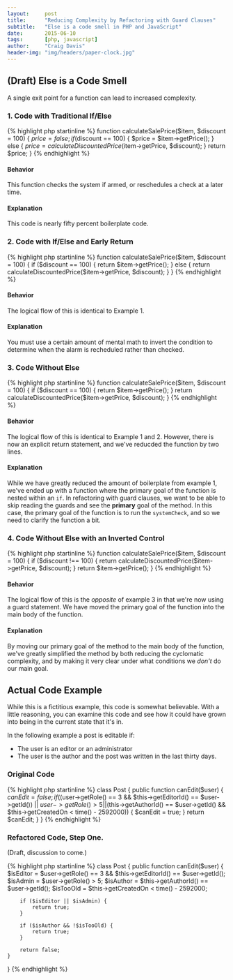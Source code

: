 ```yaml
---
layout:     post
title:      "Reducing Complexity by Refactoring with Guard Clauses"
subtitle:   "Else is a code smell in PHP and JavaScript"
date:       2015-06-10
tags:       [php, javascript]
author:     "Craig Davis"
header-img: "img/headers/paper-clock.jpg"
---
```


## (Draft) Else is a Code Smell

A single exit point for a function can lead to increased complexity.

### 1. Code with Traditional If/Else
{% highlight php startinline %}
function calculateSalePrice($item, $discount = 100) {
    $price = false;
    if ($discount == 100) {
        $price = $item->getPrice();
    }
    else {
        $price = calculateDiscountedPrice($item->getPrice, $discount);
    }
    return $price;
}
{% endhighlight %}

#### Behavior
This function checks the system if armed, or reschedules a check at a later time.

#### Explanation
This code is nearly fifty percent boilerplate code.


### 2. Code with If/Else and Early Return
{% highlight php startinline %}
function calculateSalePrice($item, $discount = 100) {
    if ($discount == 100) {
        return $item->getPrice();
    }
    else {
         return calculateDiscountedPrice($item->getPrice, $discount);
    }
}
{% endhighlight %}

#### Behavior
The logical flow of this is identical to Example 1.

#### Explanation
You must use a certain amount of mental math to invert the condition to determine when the alarm is recheduled rather than checked.

### 3. Code Without Else
{% highlight php startinline %}
function calculateSalePrice($item, $discount = 100) {
    if ($discount == 100) {
        return $item->getPrice();
    }
    return calculateDiscountedPrice($item->getPrice, $discount);
}
{% endhighlight %}

#### Behavior
The logical flow of this is identical to Example 1 and 2. However, there is now an explicit return statement, and we've reducded the function by two lines.

#### Explanation
While we have greatly reduced the amount of boilerplate from example 1, we've ended up with a function where the primary goal of the function is nested within an `if`. In refactoring with guard clauses, we want to be able to skip reading the guards and see the **primary** goal of the method. In this case, the primary goal of the function is to run the `systemCheck`, and so we need to clarify the function a bit.


### 4. Code Without Else with an Inverted Control
{% highlight php startinline %}
function calculateSalePrice($item, $discount = 100) {
    if ($discount !== 100) {
        return calculateDiscountedPrice($item->getPrice, $discount);
    }
    return $item->getPrice();
}
{% endhighlight %}

#### Behavior
The logical flow of this is the _opposite_ of example 3 in that we're now using a guard statement. We have moved the primary goal of the function into the main body of the function.

#### Explanation
By moving our primary goal of the method to the main body of the function, we've greatly simplified the method by both reducing the cyclomatic complexity, and by making it very clear under what conditions we _don't_ do our main goal.

## Actual Code Example

While this is a fictitious example, this code is somewhat believable. With a little reasoning, you can examine this code and see how it could have grown into being in the current state that it's in.

In the following example a post is editable if:

* The user is an editor or an administrator
* The user is the author and the post was written in the last thirty days.

### Original Code

{% highlight php startinline %}
class Post
{
    public function canEdit($user)
    {
        $canEdit = false;
        if (($user->getRole() == 3 && $this->getEditorId() == $user->getId()) || $user->getRole() > 5 || ($this->getAuthorId() == $user->getId() && $this->getCreatedOn < time() - 2592000)) {
            $canEdit = true;
        }
        return $canEdit;
    }
}
{% endhighlight %}

### Refactored Code, Step One.

(Draft, discussion to come.)

{% highlight php startinline %}
class Post
{
    public function canEdit($user)
    {
        $isEditor = $user->getRole() == 3 && $this->getEditorId() == $user->getId();
        $isAdmin  = $user->getRole() > 5;
        $isAuthor = $this->getAuthorId() == $user->getId();
        $isTooOld = $this->getCreatedOn < time() - 2592000;

        if ($isEditor || $isAdmin) {
            return true;
        }

        if ($isAuthor && !$isTooOld) {
            return true;
        }

        return false;
    }
}
{% endhighlight %}
